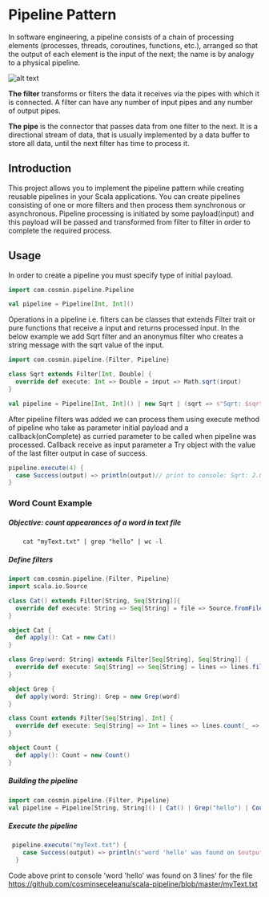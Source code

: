# Pipeline Pattern
In software engineering, a pipeline consists of a chain of processing elements (processes, threads, coroutines, functions, etc.), arranged so that the output of each element is the input of the next; the name is by analogy to a physical pipeline.

![alt text](https://github.com/cosminseceleanu/scala-pipeline/blob/master/pipeline-model.png)

<strong>The filter</strong> transforms or filters the data it receives via the pipes with which it is connected. A filter can have any number of input pipes and any number of output pipes.

<strong>The pipe</strong> is the connector that passes data from one filter to the next. It is a directional stream of data, that is usually implemented by a data buffer to store all data, until the next filter has time to process it.

## Introduction
This project allows you to implement the pipeline pattern while creating reusable pipelines in your Scala applications. You can create pipelines consisting of one or more filters and then process them synchronous or asynchronous. Pipeline processing is initiated by some payload(input) and this payload will be passed and transformed from filter to filter in order to complete the required process.

## Usage
In order to create a pipeline you must specify type of initial payload.
```scala
import com.cosmin.pipeline.Pipeline

val pipeline = Pipeline[Int, Int]()

```

Operations in a pipeline i.e. filters can be classes that extends Filter trait or pure functions that receive a input and returns processed input. 
In the below example we add Sqrt filter and an anonymus filter who creates a string message with the sqrt value of the input.

```scala
import com.cosmin.pipeline.{Filter, Pipeline}

class Sqrt extends Filter[Int, Double] {
  override def execute: Int => Double = input => Math.sqrt(input)
}

val pipeline = Pipeline[Int, Int]() | new Sqrt | (sqrt => s"Sqrt: $sqrt!")

```
 After pipeline filters was added we can process them using execute method of pipeline who take as parameter initial payload and a callback(onComplete) as curried parameter to be called when pipeline was processed. Callback receive as input parameter a Try object with the value of the last filter output in case of success.
 
 ```scala
 pipeline.execute(4) {
   case Success(output) => println(output)// print to console: Sqrt: 2.0!
 }
```

### Word Count Example

##### Objective: count appearances of a word in text file
```UNIX
    cat "myText.txt" | grep "hello" | wc -l
```

##### Define filters
```scala
import com.cosmin.pipeline.{Filter, Pipeline}
import scala.io.Source

class Cat() extends Filter[String, Seq[String]]{
  override def execute: String => Seq[String] = file => Source.fromFile(file).getLines.toSeq
}

object Cat {
  def apply(): Cat = new Cat()
}

class Grep(word: String) extends Filter[Seq[String], Seq[String]] {
  override def execute: Seq[String] => Seq[String] = lines => lines.filter(_.contains(word))
}

object Grep {
  def apply(word: String): Grep = new Grep(word)
}

class Count extends Filter[Seq[String], Int] {
  override def execute: Seq[String] => Int = lines => lines.count(_ => true)
}

object Count {
  def apply(): Count = new Count()
}
```

##### Building the pipeline
```scala
import com.cosmin.pipeline.{Filter, Pipeline}
val pipeline = Pipeline[String, String]() | Cat() | Grep("hello") | Count()

```

##### Execute the pipeline
```scala
 pipeline.execute("myText.txt") {
    case Success(output) => println(s"word 'hello' was found on $output lines")
  }
```
Code above print to console 'word 'hello' was found on 3 lines' for the file https://github.com/cosminseceleanu/scala-pipeline/blob/master/myText.txt

